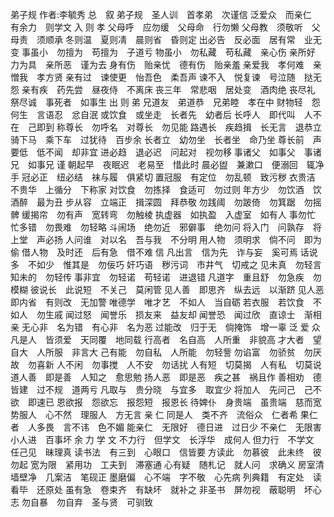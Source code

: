 弟子规
	作者:李毓秀
总　叙
弟子规　圣人训　首孝弟　次谨信
泛爱众　而亲仁　有余力　则学文
入 则 孝
父母呼　应勿缓　父母命　行勿懒
父母教　须敬听　父母责　须顺承
冬则温　夏则凊　晨则省　昏则定
出必告　反必面　居有常　业无变
事虽小　勿擅为　苟擅为　子道亏
物虽小　勿私藏　苟私藏　亲心伤
亲所好　力为具　亲所恶　谨为去
身有伤　贻亲忧　德有伤　贻亲羞
亲爱我　孝何难　亲憎我　孝方贤
亲有过　谏使更　怡吾色　柔吾声
谏不入　悦复谏　号泣随　挞无怨
亲有疾　药先尝　昼夜侍　不离床
丧三年　常悲咽　居处变　酒肉绝
丧尽礼　祭尽诚　事死者　如事生
出 则 弟
兄道友　弟道恭　兄弟睦　孝在中
财物轻　怨何生　言语忍　忿自泯
或饮食　或坐走　长者先　幼者后
长呼人　即代叫　人不在　己即到
称尊长　勿呼名　对尊长　勿见能
路遇长　疾趋揖　长无言　退恭立
骑下马　乘下车　过犹待　百步余
长者立　幼勿坐　长者坐　命乃坐
尊长前　声要低　低不闻　却非宜
进必趋　退必迟　问起对　视勿移
事诸父　如事父　事诸兄　如事兄
谨
朝起早　夜眠迟　老易至　惜此时
晨必盥　兼漱口　便溺回　辄净手
冠必正　纽必结　袜与履　俱紧切
置冠服　有定位　勿乱顿　致污秽
衣贵洁　不贵华　上循分　下称家
对饮食　勿拣择　食适可　勿过则
年方少　勿饮酒　饮酒醉　最为丑
步从容　立端正　揖深圆　拜恭敬
勿践阈　勿跛倚　勿箕踞　勿摇髀
缓揭帘　勿有声　宽转弯　勿触棱
执虚器　如执盈　入虚室　如有人
事勿忙　忙多错　勿畏难　勿轻略
斗闹场　绝勿近　邪僻事　绝勿问
将入门　问孰存　将上堂　声必扬
人问谁　对以名　吾与我　不分明
用人物　须明求　倘不问　即为偷
借人物　及时还　后有急　借不难
信
凡出言　信为先　诈与妄　奚可焉
话说多　不如少　惟其是　勿佞巧
奸巧语　秽污词　市井气　切戒之
见未真　勿轻言　知未的　勿轻传
事非宜　勿轻诺　苟轻诺　进退错
凡道字　重且舒　勿急疾　勿模糊
彼说长　此说短　不关己　莫闲管
见人善　即思齐　纵去远　以渐跻
见人恶　即内省　有则改　无加警
唯德学　唯才艺　不如人　当自砺
若衣服　若饮食　不如人　勿生戚
闻过怒　闻誉乐　损友来　益友却
闻誉恐　闻过欣　直谅士　渐相亲
无心非　名为错　有心非　名为恶
过能改　归于无　倘掩饰　增一辜
泛 爱 众
凡是人　皆须爱　天同覆　地同载
行高者　名自高　人所重　非貌高
才大者　望自大　人所服　非言大
己有能　勿自私　人所能　勿轻訾
勿谄富　勿骄贫　勿厌故　勿喜新
人不闲　勿事搅　人不安　勿话扰
人有短　切莫揭　人有私　切莫说
道人善　即是善　人知之　愈思勉
扬人恶　即是恶　疾之甚　祸且作
善相劝　德皆建　过不规　道两亏
凡取与　贵分晓　与宜多　取宜少
将加人　先问己　己不欲　即速已
恩欲报　怨欲忘　报怨短　报恩长
待婢仆　身贵端　虽贵端　慈而宽
势服人　心不然　理服人　方无言
亲 仁
同是人　类不齐　流俗众　仁者希
果仁者　人多畏　言不讳　色不媚
能亲仁　无限好　德日进　过日少
不亲仁　无限害　小人进　百事坏
余 力 学 文
不力行　但学文　长浮华　成何人
但力行　不学文　任己见　昧理真
读书法　有三到　心眼口　信皆要
方读此　勿慕彼　此未终　彼勿起
宽为限　紧用功　工夫到　滞塞通
心有疑　随札记　就人问　求确义
房室清　墙壁净　几案洁　笔砚正
墨磨偏　心不端　字不敬　心先病
列典籍　有定处　读看毕　还原处
虽有急　卷束齐　有缺坏　就补之
非圣书　屏勿视　蔽聪明　坏心志
勿自暴　勿自弃　圣与贤　可驯致


